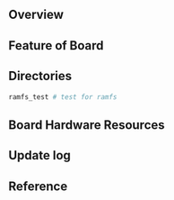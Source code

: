 ## Overview

## Feature of Board

## Directories

```sh
ramfs_test # test for ramfs
```

## Board Hardware Resources

## Update log

## Reference

